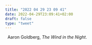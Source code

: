 ```yaml
---
title: "2022 04 29 23 09 41"
date: 2022-04-29T23:09:41+02:00
draft: false
type: "tweet"
---
```


<a href="" class="iconfont icon-music" title="rss"></a> &nbsp; Aaron Goldberg, _The Wind in the Night_.
